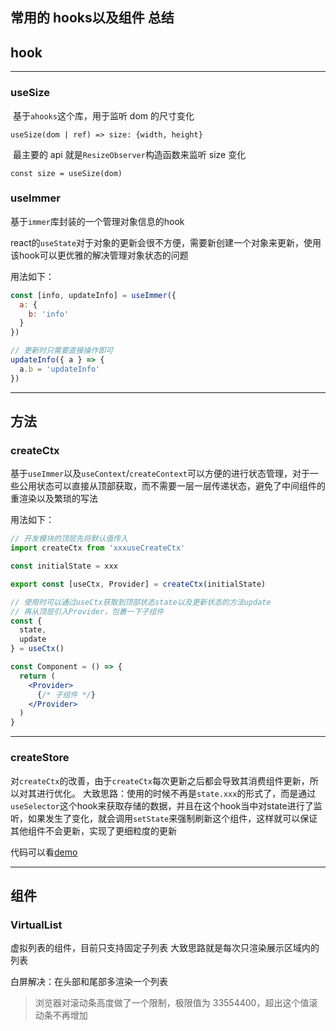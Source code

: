 ## 常用的 hooks以及组件 总结

## hook

---

### useSize

​ 基于`ahooks`这个库，用于监听 dom 的尺寸变化

`useSize(dom | ref) => size: {width, height}`

​ 最主要的 api 就是`ResizeObserver`构造函数来监听 size 变化

```react
const size = useSize(dom)
```

### useImmer

基于`immer`库封装的一个管理对象信息的hook

react的`useState`对于对象的更新会很不方便，需要新创建一个对象来更新，使用该hook可以更优雅的解决管理对象状态的问题

用法如下：

```jsx
const [info, updateInfo] = useImmer({
  a: {
    b: 'info'
  }
})

// 更新时只需要直接操作即可
updateInfo({ a } => {
  a.b = 'updateInfo'
})

```

---

## 方法

### createCtx

基于`useImmer`以及`useContext`/`createContext`可以方便的进行状态管理，对于一些公用状态可以直接从顶部获取，而不需要一层一层传递状态，避免了中间组件的重渲染以及繁琐的写法

用法如下：

```jsx
// 开发模块的顶层先将默认值传入
import createCtx from 'xxxuseCreateCtx'

const initialState = xxx

export const [useCtx, Provider] = createCtx(initialState)

// 使用时可以通过useCtx获取到顶部状态state以及更新状态的方法update
// 再从顶层引入Provider，包裹一下子组件
const {
  state,
  update
} = useCtx()

const Component = () => {
  return (
    <Provider>
      {/* 子组件 */}
    </Provider>  
  )
}

```

---

### createStore

对`createCtx`的改善，由于`createCtx`每次更新之后都会导致其消费组件更新，所以对其进行优化。
大致思路：使用的时候不再是`state.xxx`的形式了，而是通过`useSelector`这个hook来获取存储的数据，并且在这个hook当中对state进行了监听，如果发生了变化，就会调用`setState`来强制刷新这个组件，这样就可以保证其他组件不会更新，实现了更细粒度的更新

代码可以看[demo](./src/demo/checkMiniStore/)

---

## 组件

### VirtualList

虚拟列表的组件，目前只支持固定子列表
大致思路就是每次只渲染展示区域内的列表

白屏解决：在头部和尾部多渲染一个列表

> 浏览器对滚动条高度做了一个限制，极限值为 33554400，超出这个值滚动条不再增加
